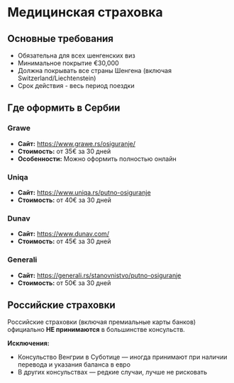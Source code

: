# Медицинская страховка

## Основные требования

- Обязательна для всех шенгенских виз
- Минимальное покрытие €30,000
- Должна покрывать все страны Шенгена (включая Switzerland/Liechtenstein)
- Срок действия - весь период поездки

## Где оформить в Сербии

### Grawe

- **Сайт:** https://www.grawe.rs/osiguranje/
- **Стоимость:** от 35€ за 30 дней
- **Особенности:** Можно оформить полностью онлайн

### Uniqa  

- **Сайт:** https://www.uniqa.rs/putno-osiguranje
- **Стоимость:** от 40€ за 30 дней

### Dunav

- **Сайт:** https://www.dunav.com/
- **Стоимость:** от 45€ за 30 дней

### Generali

- **Сайт:** https://generali.rs/stanovnistvo/putno-osiguranje
- **Стоимость:** от 50€ за 30 дней

## Российские страховки

Российские страховки (включая премиальные карты банков) официально **НЕ принимаются** в большинстве консульств.

**Исключения:**

- Консульство Венгрии в Суботице — иногда принимают при наличии перевода и указания баланса в евро
- В других консульствах — редкие случаи, лучше не рисковать
